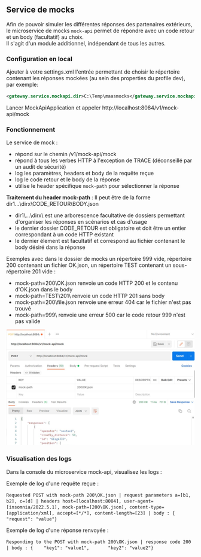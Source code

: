 ## Service de mocks

Afin de pouvoir simuler les différentes réponses des partenaires extérieurs, le microservice de mocks `mock-api` permet de répondre avec un code retour et un body (facultatif) au choix. \
Il s'agit d'un module additionnel, indépendant de tous les autres.

### Configuration en local
Ajouter à votre settings.xml l'entrée permettant de choisir le répertoire contenant les réponses mockées (au sein des properties du profile dev), par exemple:
```xml
<gateway.service.mockapi.dir>C:\Temp\maasmocks</gateway.service.mockapi.dir>
```
Lancer MockApiApplication et appeler http://localhost:8084/v1/mock-api/mock


### Fonctionnement
Le service de mock :
- répond sur le chemin /v1/mock-api/mock
- répond à tous les verbes HTTP à l'exception de TRACE (déconseillé par un audit de sécurité)
- log les paramètres, headers et body de la requête reçue
- log le code retour et le body de la réponse
- utilise le header spécifique `mock-path` pour sélectionner la réponse

**Traitement du header mock-path** :
Il peut être de la forme dir1\...\dirx\CODE_RETOUR\BODY.json
- dir1\\...\dirx\ est une arborescence facultative de dossiers permettant d'organiser les réponses en scénarios et cas d'usage
- le dernier dossier CODE_RETOUR est obligatoire et doit être un entier correspondant à un code HTTP existant
- le dernier élement est facultatif et correspond au fichier contenant le body désiré dans la réponse

Exemples avec dans le dossier de mocks un répertoire 999 vide, répertoire 200 contenant un fichier OK.json, un répertoire TEST contenant un sous-répertoire 201 vide :
- mock-path=200\OK.json renvoie un code HTTP 200 et le contenu d'OK.json dans le body
- mock-path=TEST\201\ renvoie un code HTTP 201 sans body
- mock-path=200\file.json renvoie une erreur 404 car le fichier n'est pas trouvé
- mock-path=999\ renvoie une erreur 500 car le code retour 999 n'est pas valide

![mock-api-requete](docs/assets/mock_api_requete.png)
  

### Visualisation des logs
Dans la console du microservice mock-api, visualisez les logs :

Exemple de log d'une requête reçue :
```
Requested POST with mock-path 200\OK.json | request parameters a=[b1, b2], c=[d] | headers host=[localhost:8084], user-agent=[insomnia/2022.5.1], mock-path=[200\OK.json], content-type=[application/xml], accept=[*/*], content-length=[23] | body : {	"request": "value"}
```
Exemple de log d'une réponse renvoyée :
```
Responding to the POST with mock-path 200\OK.json | response code 200 | body : {	"key1": "value1",		"key2": "value2"}
```

